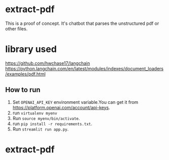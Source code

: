 # extract-pdf
This is a proof of concept. 
It's chatbot that parses the unstructured pdf or other files.

# library used
https://github.com/hwchase17/langchain
https://python.langchain.com/en/latest/modules/indexes/document_loaders/examples/pdf.html

## How to run
1. Set `OPENAI_API_KEY` environment variable.You can get it from https://platform.openai.com/account/api-keys.
2. run `virtualenv myenv`
3. Run `source myenv/bin/activate`.
4. run `pip install -r requirements.txt`.
5. Run `streamlit run app.py`.
# extract-pdf